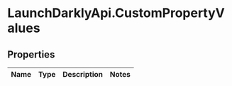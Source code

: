 # LaunchDarklyApi.CustomPropertyValues

## Properties
Name | Type | Description | Notes
------------ | ------------- | ------------- | -------------



